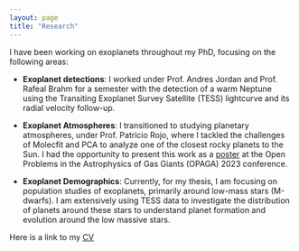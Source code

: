 ```yaml
---
layout: page
title: "Research"
---
```

I have been working on exoplanets throughout my PhD, focusing on the following areas:

- **Exoplanet detections**: I worked under Prof. Andres Jordan and Prof. Rafeal Brahm for a semester with the detection of a warm Neptune using the Transiting Exoplanet Survey Satellite (TESS) lightcurve and its radial velocity follow-up.
  
- **Exoplanet Atmospheres**: I transitioned to studying planetary atmospheres, under Prof. Patricio Rojo, where I tackled the challenges of Molecfit and PCA to analyze one of the closest rocky planets to the Sun. I had the opportunity to present this work as a [poster](https://drive.google.com/file/d/1FTNmDSWAXWPaZpwFlldrmOHAJz-9gzum/view?usp=sharing) at the Open Problems in the Astrophysics of Gas Giants (OPAGA) 2023 conference.

- **Exoplanet Demographics**: Currently, for my thesis, I am focusing on population studies of exoplanets, primarily around low-mass stars (M-dwarfs). I am extensively using TESS data to investigate the distribution of planets around these stars to understand planet formation and evolution around the low massive stars.

Here is a link to my [CV]()
